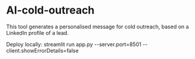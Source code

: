 # AI-cold-outreach
This tool generates a personalised message for cold outreach, based on a LinkedIn profile of a lead.

Deploy locally: streamlit run app.py --server.port=8501 --client.showErrorDetails=false
